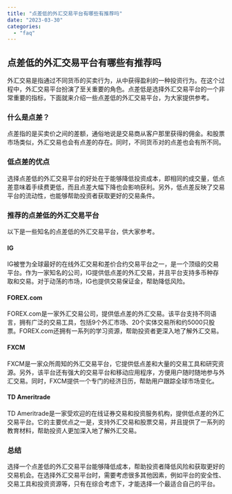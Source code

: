 ```yaml
---
title: "点差低的外汇交易平台有哪些有推荐吗"
date: "2023-03-30"
categories: 
  - "faq"
---
```


## 点差低的外汇交易平台有哪些有推荐吗

外汇交易是指通过不同货币的买卖行为，从中获得盈利的一种投资行为。在这个过程中，外汇交易平台扮演了至关重要的角色。点差低是选择外汇交易平台的一个非常重要的指标，下面就来介绍一些点差低的外汇交易平台，为大家提供参考。

### 什么是点差？

点差指的是买卖价之间的差额，通俗地说是交易商从客户那里获得的佣金。和股票市场类似，外汇交易也会有点差的存在。同时，不同货币对的点差也会有所不同。

### 低点差的优点

选择点差低的外汇交易平台的好处在于能够降低投资成本，即相同的成交量，低点差意味着手续费更低，而且点差大幅下降也会影响获利。另外，低点差反映了交易平台的流动性，也能够帮助投资者获取更好的交易条件。

### 推荐的点差低的外汇交易平台

以下是一些知名的点差低的外汇交易平台，供大家参考。

#### IG

IG被誉为全球最好的在线外汇交易和差价合约交易平台之一，是一个顶级的交易平台。作为一家知名的公司，IG提供低点差的外汇交易，并且平台支持多币种存取和交易。对于动荡的市场，IG也提供交易保证金，帮助降低风险。

#### FOREX.com

FOREX.com是一家外汇交易公司，提供低点差的外汇交易。该平台支持不同语言，拥有广泛的交易工具，包括9个外汇市场、20个实体交易所和约5000只股票。FOREX.com还拥有一系列的学习资源，帮助投资者更深入地了解外汇交易。

#### FXCM

FXCM是一家众所周知的外汇交易平台，它提供低点差和大量的交易工具和研究资源。另外，该平台还有强大的交易平台和移动应用程序，方便用户随时随地参与外汇交易。同时，FXCM提供一个专门的经济日历，帮助用户跟踪全球市场变化。

#### TD Ameritrade

TD Ameritrade是一家受欢迎的在线证券交易和投资服务机构，提供低点差的外汇交易平台。它的主要优点之一是，支持外汇交易和股票交易，并且提供了一系列的教育材料，帮助投资人更加深入地了解外汇交易。

### 总结

选择一个点差低的外汇交易平台能够降低成本，帮助投资者降低风险和获取更好的交易机会。在选择外汇交易平台时，需要考虑很多其他因素，例如平台的安全性、交易工具和投资资源等，只有在综合考虑下，才能选择一个最适合自己的平台。
